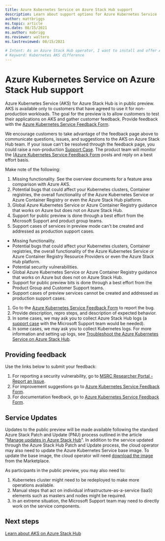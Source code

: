 ```yaml
---
title: Azure Kubernetes Service on Azure Stack Hub support
description: Learn about support options for Azure Kubernetes Service (ASK) on Azure Stack Hub.
author: mattbriggs
ms.topic: article
ms.date: 08/15/2021
ms.author: mabrigg
ms.reviewer: waltero
ms.lastreviewed: 08/15/2021

# Intent: As an Azure Stack Hub operator, I want to install and offer Azure Kubernetes Service on Azure Stack Hub so my supported user can offer containerized solutions.
# Keyword: Kubernetes AKS difference
---
```


# Azure Kubernetes Service on Azure Stack Hub support

Azure Kubernetes Service (AKS) for Azure Stack Hub is in public preview. AKS is available only to customers that have agreed to use it for non-production workloads. The goal for the preview is to allow customers to test their applications on AKS and gather customer feedback. Provide feedback with the [Azure Kubernetes Service Feedback Form](https://aka.ms/aks-ash-feedback).

We encourage customers to take advantage of the feedback page above to communicate questions, issues, and suggestions to the AKS on Azure Stack Hub team. If your issue can't be resolved through the feedback page, you could raise a non-production [Support Case](/azure-stack/operator/azure-stack-help-and-support-overview). The product team will monitor the [[Azure Kubernetes Service Feedback Form](https://aka.ms/aks-ash-feedback) posts and reply on a best effort basis.

Make note of the following:

1.  Missing functionality. See the overview documents for a feature area comparison with Azure AKS.
2.  Potential bugs that could affect your Kubernetes clusters, Container registries, the overall functionality of the Azure Kubernetes Service or Azure Container Registry or even the Azure Stack Hub platform.
3.  Global Azure Kubernetes Service or Azure Container Registry guidance that works on Azure but does not on Azure Stack Hub.
4.  Support for public preview is done through a best effort from the Microsoft Support and product group teams.
5.  Support cases of services in preview mode can't be created and addressed as production support cases.

 - Missing functionality.
 - Potential bugs that could affect your Kubernetes clusters, Container registries, the overall functionality of the Azure Kubernetes Service or Azure Container Registry Resource Providers or even the Azure Stack Hub platform.
 - Potential security vulnerabilities.
 - Global Azure Kubernetes Service or Azure Container Registry guidance that works on Azure but does not on Azure Stack Hub.
 - Support for public preview bits is done through a best effort from the Product Group and Customer Support teams.
 - Support cases of preview services cannot be created and addressed as production support cases.

1.  Go to the [Azure Kubernetes Service Feedback Form](https://aka.ms/aks-ash-feedback) to report the bug.
2.  Provide description, repro steps, and description of expected behavior.
3.  In some cases, we may ask you to collect Azure Stack Hub logs (a [support case](/azure-stack/operator/azure-stack-help-and-support-overview) with the Microsoft Support team would be needed).
4.  In some cases, we may ask you to collect Kubernetes logs. For more information and setting up logs, see [Troubleshoot the Azure Kubernetes Service on Azure Stack Hub](https://microsoft-my.sharepoint.com/personal/mabrigg_microsoft_com/Documents/Review_in/2021_07/1845670%20AKS/aks-troubleshoot.md).

## Providing feedback

Use the links below to submit your feedback:

1.  For reporting a security vulnerability, go to [MSRC Researcher Portal - Report an Issue](https://msrc.microsoft.com/create-report).
2.  For improvement suggestions go to [Azure Kubernetes Service Feedback Form](https://aka.ms/aks-ash-feedback).
3.  For documentation feedback, go to [Azure Kubernetes Service Feedback Form](https://aka.ms/aks-ash-feedback).

## Service Updates

Updates to the public preview will be made available following the standard Azure Stack Patch and Update (PNU) process outlined in the article "[Manage updates in Azure Stack Hub](/azure-stack/operator/azure-stack-update)". In addition to the service updated through the Azure Stack Hub Patch and Update process, the cloud operator may also need to update the Azure Kubernetes Service base image. To update the base image, the cloud operator will need [download the image](/azure-stack/operator/azure-stack-download-azure-marketplace-item) from the Marketplace.

As participants in the public preview, you may also need to:

1.  Kubernetes cluster might need to be redeployed to make more operations available.
2.  Manual steps that act on individual infrastructure-as-a-service (IaaS) elements such as masters and nodes might be required.
3.  In an extreme situation, the Microsoft Support team may need to directly work on the service components.
## Next steps

[Learn about AKS on Azure Stack Hub](aks-overview.md)
